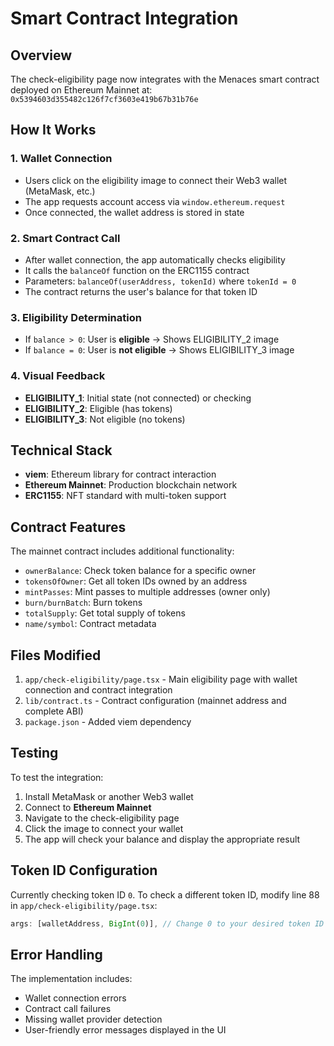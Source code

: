# Smart Contract Integration

## Overview
The check-eligibility page now integrates with the Menaces smart contract deployed on Ethereum Mainnet at:
`0x5394603d355482c126f7cf3603e419b67b31b76e`

## How It Works

### 1. Wallet Connection
- Users click on the eligibility image to connect their Web3 wallet (MetaMask, etc.)
- The app requests account access via `window.ethereum.request`
- Once connected, the wallet address is stored in state

### 2. Smart Contract Call
- After wallet connection, the app automatically checks eligibility
- It calls the `balanceOf` function on the ERC1155 contract
- Parameters: `balanceOf(userAddress, tokenId)` where `tokenId = 0`
- The contract returns the user's balance for that token ID

### 3. Eligibility Determination
- If `balance > 0`: User is **eligible** → Shows ELIGIBILITY_2 image
- If `balance = 0`: User is **not eligible** → Shows ELIGIBILITY_3 image

### 4. Visual Feedback
- **ELIGIBILITY_1**: Initial state (not connected) or checking
- **ELIGIBILITY_2**: Eligible (has tokens)
- **ELIGIBILITY_3**: Not eligible (no tokens)

## Technical Stack
- **viem**: Ethereum library for contract interaction
- **Ethereum Mainnet**: Production blockchain network
- **ERC1155**: NFT standard with multi-token support

## Contract Features
The mainnet contract includes additional functionality:
- `ownerBalance`: Check token balance for a specific owner
- `tokensOfOwner`: Get all token IDs owned by an address
- `mintPasses`: Mint passes to multiple addresses (owner only)
- `burn/burnBatch`: Burn tokens
- `totalSupply`: Get total supply of tokens
- `name/symbol`: Contract metadata

## Files Modified
1. `app/check-eligibility/page.tsx` - Main eligibility page with wallet connection and contract integration
2. `lib/contract.ts` - Contract configuration (mainnet address and complete ABI)
3. `package.json` - Added viem dependency

## Testing
To test the integration:
1. Install MetaMask or another Web3 wallet
2. Connect to **Ethereum Mainnet**
3. Navigate to the check-eligibility page
4. Click the image to connect your wallet
5. The app will check your balance and display the appropriate result

## Token ID Configuration
Currently checking token ID `0`. To check a different token ID, modify line 88 in `app/check-eligibility/page.tsx`:
```typescript
args: [walletAddress, BigInt(0)], // Change 0 to your desired token ID
```

## Error Handling
The implementation includes:
- Wallet connection errors
- Contract call failures
- Missing wallet provider detection
- User-friendly error messages displayed in the UI
